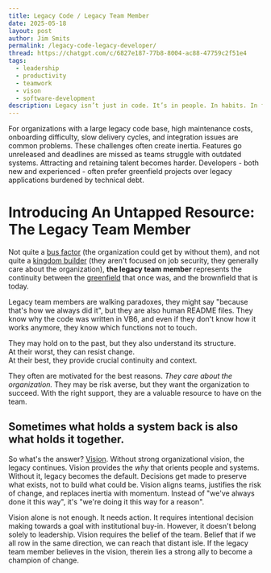 ```yaml
---
title: Legacy Code / Legacy Team Member
date: 2025-05-18
layout: post
author: Jim Smits
permalink: /legacy-code-legacy-developer/
thread: https://chatgpt.com/c/6827e187-77b8-8004-ac88-47759c2f51e4
tags:
  - leadership
  - productivity
  - teamwork
  - vison
  - software-development
description: Legacy isn’t just in code. It’s in people. In habits. In fears. In loyalties.
---
```

For organizations with a large legacy code base, high maintenance costs, onboarding difficulty, slow delivery cycles, and integration issues are common problems. These challenges often create inertia. Features go unreleased and deadlines are missed as teams struggle with outdated systems. Attracting and retaining talent becomes harder. Developers - both new and experienced - often prefer greenfield projects over legacy applications burdened by technical debt.
# Introducing An Untapped Resource: The Legacy Team Member

Not quite a [bus factor](/bus-factor/) (the organization could get by without them), and not quite a [kingdom builder](/kingdom-building/) (they aren't focused on job security, they generally care about the organization), **the legacy team member** represents the continuity between the [greenfield](/greenfield/) that once was, and the brownfield that is today.

Legacy team members are walking paradoxes, they might say "because that's how we always did it", but they are also human README files. They know why the code was written in VB6, and even if they don't know how it works anymore, they know which functions not to touch.  

They may hold on to the past, but they also understand its structure.  
At their worst, they can resist change.  
At their best, they provide crucial continuity and context.

They often are motivated for the best reasons. *They care about the organization.* They may be risk averse, but they want the organization to succeed. With the right support, they are a valuable resource to have on the team.

## Sometimes what holds a system back is also what holds it together.

So what's the answer? [Vision](/vision/). Without strong organizational vision, the legacy continues. Vision provides the *why* that orients people and systems. Without it, legacy becomes the default. Decisions get made to preserve what exists, not to build what could be. Vision aligns teams, justifies the risk of change, and replaces inertia with momentum. Instead of "we've always done it this way", it's "we're doing it this way for a reason".

Vision alone is not enough. It needs action. It requires intentional decision making towards a goal with institutional buy-in. However, it doesn't belong solely to leadership. Vision requires the belief of the team. Belief that if we all row in the same direction, we can reach that distant isle. If the legacy team member believes in the vision, therein lies a strong ally to become a champion of change. 